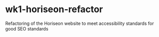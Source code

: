 # wk1-horiseon-refactor
Refactoring of the Horiseon website to meet accessibility standards for good SEO standards

